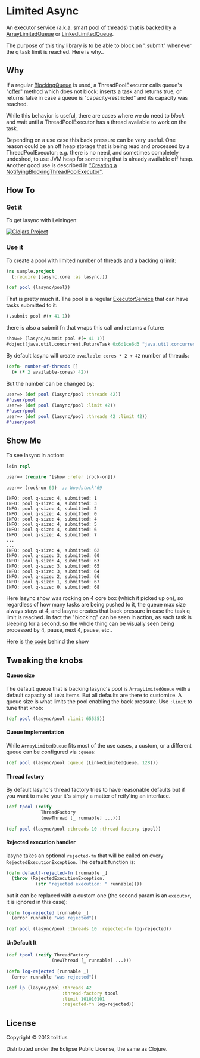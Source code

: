 # Limited Async

An executor service (a.k.a. smart pool of threads) that is backed by a [ArrayLimitedQueue](src/java/lasync/limitq/ArrayLimitedQueue.java) or [LinkedLimitedQueue](src/java/lasync/limitq/LinkedLimitedQueue.java).

The purpose of this tiny library is to be able to block on ".submit" whenever the q task limit is reached. Here is why..

## Why

If a regular [BlockingQueue](http://docs.oracle.com/javase/7/docs/api/java/util/concurrent/BlockingQueue.html) is used, 
a ThreadPoolExecutor calls queue's "[offer](http://docs.oracle.com/javase/7/docs/api/java/util/concurrent/BlockingQueue.html#offer\(E\))"
method which does not block: inserts a task and returns true, or returns false in case a queue is "capacity-restricted" and its capacity was reached.

While this behavior is useful, there are cases where we do need to _block_ and wait until a ThreadPoolExecutor has 
a thread available to work on the task.

Depending on a use case this back pressure can be very useful. One reason could be an off heap storage that is being read and processed 
by a ThreadPoolExecutor: e.g. there is no need, and sometimes completely undesired, to use JVM heap for something that is already available off heap.
Another good use is described in ["Creating a NotifyingBlockingThreadPoolExecutor"](https://today.java.net/pub/a/today/2008/10/23/creating-a-notifying-blocking-thread-pool-executor.html).

## How To

### Get it

To get lasync with Leiningen:

[![Clojars Project](http://clojars.org/lasync/latest-version.svg)](http://clojars.org/lasync)

### Use it

To create a pool with limited number of threads and a backing q limit:

```clojure
(ns sample.project
  (:require [lasync.core :as lasync]))

(def pool (lasync/pool))
```

That is pretty much it. The pool is a regular [ExecutorService](http://docs.oracle.com/javase/7/docs/api/java/util/concurrent/ExecutorService.html) that can have tasks submitted to it:

```clojure
(.submit pool #(+ 41 1))
```

there is also a submit fn that wraps this call and returns a future:

```clojure
show=> (lasync/submit pool #(+ 41 1))
#object[java.util.concurrent.FutureTask 0x6d1ce6d3 "java.util.concurrent.FutureTask@6d1ce6d3"]
```

By default lasync will create `available cores * 2 + 42` number of threads:

```clojure
(defn- number-of-threads []
  (+ (* 2 available-cores) 42))
```

But the number can be changed by:

```clojure
user=> (def pool (lasync/pool :threads 42))
#'user/pool
user=> (def pool (lasync/pool :limit 42))
#'user/pool
user=> (def pool (lasync/pool :threads 42 :limit 42))
#'user/pool
```

## Show Me

To see lasync in action:

```clojure
lein repl
```

```clojure
user=> (require '[show :refer [rock-on]])
```

```clojure
user=> (rock-on 69)  ;; Woodstock'69
```

```
INFO: pool q-size: 4, submitted: 1
INFO: pool q-size: 4, submitted: 3
INFO: pool q-size: 4, submitted: 2
INFO: pool q-size: 4, submitted: 0
INFO: pool q-size: 4, submitted: 4
INFO: pool q-size: 4, submitted: 5
INFO: pool q-size: 4, submitted: 6
INFO: pool q-size: 4, submitted: 7
...
...
INFO: pool q-size: 4, submitted: 62
INFO: pool q-size: 3, submitted: 60
INFO: pool q-size: 4, submitted: 63
INFO: pool q-size: 3, submitted: 65
INFO: pool q-size: 3, submitted: 64
INFO: pool q-size: 2, submitted: 66
INFO: pool q-size: 1, submitted: 67
INFO: pool q-size: 0, submitted: 68
```

Here lasync show was rocking on 4 core box (which it picked up on), so regardless of how many tasks are being pushed to it,
the queue max size always stays at 4, and lasync creates that back pressure in case the task q limit is reached. 
In fact the "blocking" can be seen in action, as each task is sleeping for a second, 
so the whole thing can be visually seen being processed by 4, pause, next 4, pause, etc..

Here is [the code](dev/show.clj) behind the show

## Tweaking the knobs

#### Queue size

The default queue that is backing lasync's pool is `ArrayLimitedQueue` with a default capacity of `1024` items. But all defaults are there to customize.
A queue size is what limits the pool enabling the back pressure. Use `:limit` to tune that knob:

```clojure
(def pool (lasync/pool :limit 65535))
```

#### Queue implementation

While `ArrayLimitedQueue` fits most of the use cases, a custom, or a different queue can be configured via `:queue`:

```clojure
(def pool (lasync/pool :queue (LinkedLimitedQueue. 128)))
```

#### Thread factory

By default lasync's thread factory tries to have reasonable defaults but if you want to make your it's simply a matter
of reify'ing an interface.

```clojure
(def tpool (reify 
             ThreadFactory
             (newThread [_ runnable] ...)))

(def pool (lasync/pool :threads 10 :thread-factory tpool))
```

#### Rejected execution handler

lasync takes an optional `rejected-fn` that will be called on every `RejectedExecutionException`. The default function is:

```clojure
(defn default-rejected-fn [runnable _]
  (throw (RejectedExecutionException. 
           (str "rejected execution: " runnable))))
```

but it can be replaced with a custom one (the second param is an `executor`, it is ignored in this case):

```clojure
(defn log-rejected [runnable _]
  (error runnable "was rejected"))

(def pool (lasync/pool :threads 10 :rejected-fn log-rejected))
```

#### UnDefault It

```clojure
(def tpool (reify ThreadFactory
                 (newThread [_ runnable] ...)))

(defn log-rejected [runnable _]
  (error runnable "was rejected"))

(def lp (lasync/pool :threads 42 
                     :thread-factory tpool 
                     :limit 101010101 
                     :rejected-fn log-rejected))
```

## License

Copyright © 2013 tolitius

Distributed under the Eclipse Public License, the same as Clojure.
